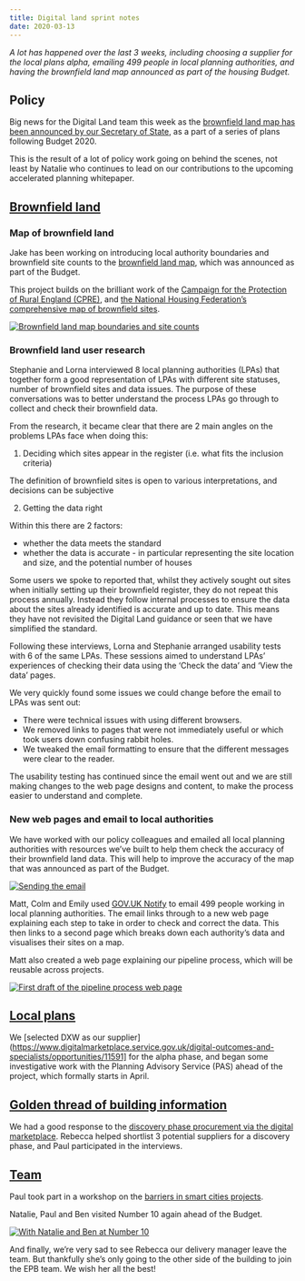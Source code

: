 ```yaml
---
title: Digital land sprint notes
date: 2020-03-13
---
```


_A lot has happened over the last 3 weeks, including choosing a supplier for the local plans alpha, emailing 499 people in local planning authorities, and having the brownfield land map announced as part of the housing Budget._

## Policy

Big news for the Digital Land team this week as the [brownfield land map has been announced by our Secretary of State](https://www.gov.uk/government/news/robert-jenrick-plans-for-the-future-to-get-britain-building), as a part of a series of plans following Budget 2020. 

This is the result of a lot of policy work going on behind the scenes, not least by Natalie who continues to lead on our contributions to the upcoming accelerated planning whitepaper.

## [Brownfield land](https://digital-land.github.io/project/brownfield-sites/) 

### Map of brownfield land

Jake has been working on introducing local authority boundaries and brownfield site counts to the [brownfield land map](https://digital-land.github.io/map/), which was announced as part of the Budget.

This project builds on the brilliant work of the [Campaign for the Protection of Rural England (CPRE)](https://www.cpre.org.uk/resources/state-of-brownfield-2019/), and [the National Housing Federation’s comprehensive map of brownfield sites](https://www.google.com/url?q=https://www.housing.org.uk/resources/housing-sites-brownfield-land-map/&sa=D&ust=1584112484707000&usg=AFQjCNFbXFn7ry0tFNUjvBw-GLrFpq62SQ).

<a data-flickr-embed="true" href="https://www.flickr.com/photos/182343195@N08/49655234487/in/dateposted-public/" title="Brownfield land map boundaries and site counts"><img src="https://live.staticflickr.com/65535/49655234487_5d79184f7a_c.jpg" alt="Brownfield land map boundaries and site counts"></a>

### Brownfield land user research

Stephanie and Lorna interviewed 8 local planning authorities (LPAs) that together form a good representation of LPAs with different site statuses, number of brownfield sites and data issues. The purpose of these conversations was to better understand the process LPAs go through to collect and check their brownfield data. 

From the research, it became clear that there are 2 main angles on the problems LPAs face when doing this:

1. Deciding which sites appear in the register (i.e. what fits the inclusion criteria)

The definition of brownfield sites is open to various interpretations, and decisions can be subjective

2. Getting the data right

Within this there are 2 factors: 

* whether the data meets the standard 
* whether the data is accurate - in particular representing the site location and size, and the potential number of houses

Some users we spoke to reported that, whilst they actively sought out sites when initially setting up their brownfield register, they do not repeat this process annually. Instead they follow internal processes to ensure the data about the sites already identified is accurate and up to date. This means they have not revisited the Digital Land guidance or seen that we have simplified the standard.

Following these interviews, Lorna and Stephanie arranged usability tests with 6 of the same LPAs. These sessions aimed to understand LPAs’ experiences of checking their data using the ‘Check the data’ and ‘View the data’ pages. 

We very quickly found some issues we could change before the email to LPAs was sent out:

* There were technical issues with using different browsers.
* We removed links to pages that were not immediately useful or which took users down confusing rabbit holes.
* We tweaked the email formatting to ensure that the different messages were clear to the reader.

The usability testing has continued since the email went out and we are still making changes to the web page designs and content, to make the process easier to understand and complete.

### New web pages and email to local authorities

We have worked with our policy colleagues and emailed all local planning authorities with resources we’ve built to help them check the accuracy of their brownfield land data. This will help to improve the accuracy of the map that was announced as part of the Budget. 

<a href="https://www.flickr.com/photos/psd/49640390962/in/album-72157703657907285/" title="Sending the email"><img src="https://live.staticflickr.com/65535/49640390962_01fda230e1_c.jpg" alt="Sending the email"></a>

Matt, Colm and Emily used [GOV.UK Notify](https://www.notifications.service.gov.uk/) to email 499 people working in local planning authorities. The email links through to a new web page explaining each step to take in order to check and correct the data. This then links to a second page which breaks down each authority’s data and visualises their sites on a map.

Matt also created a web page explaining our pipeline process, which will be reusable across projects.

<a href="https://www.flickr.com/photos/182343195@N08/49625630358/in/dateposted-public/" title="Pipeline process web page"><img src="https://live.staticflickr.com/65535/49625630358_49b135fa52_c.jpg" alt="First draft of the pipeline process web page"></a> 

## [Local plans](https://digital-land.github.io/project/local-plans/)

We [selected DXW as our supplier](https://www.digitalmarketplace.service.gov.uk/digital-outcomes-and-specialists/opportunities/11591] for the alpha phase, and began some investigative work with the Planning Advisory Service (PAS) ahead of the project, which formally starts in April.

## [Golden thread of building information](https://digital-land.github.io/project/golden-thread-of-building-information/)

We had a good response to the [discovery phase procurement via the digital marketplace](https://www.digitalmarketplace.service.gov.uk/digital-outcomes-and-specialists/opportunities/11868). Rebecca helped shortlist 3 potential suppliers for a discovery phase, and Paul participated in the interviews.

## [Team](https://digital-land.github.io/about/)

Paul took part in a workshop on the [barriers in smart cities projects](https://twitter.com/marilina_toli/status/1238118116137328641).

Natalie, Paul and Ben visited Number 10 again ahead of the Budget.

<a data-flickr-embed="true" href="https://www.flickr.com/photos/psd/49583765323/in/dateposted-public/" title="With Natalie and Ben at Number 10"><img src="https://live.staticflickr.com/65535/49583765323_073177d8a1_c.jpg" alt="With Natalie and Ben at Number 10"></a>

And finally, we’re very sad to see Rebecca our delivery manager leave the team. But thankfully she’s only going to the other side of the building to join the EPB team. We wish her all the best!

